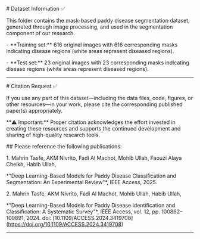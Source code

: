 \# Dataset Information ✅



This folder contains the mask-based paddy disease segmentation dataset, generated through image processing, and used in the segmentation component of our research.



\- \*\*Training set:\*\* 616 original images with 616 corresponding masks indicating disease regions (white areas represent diseased regions).  

\- \*\*Test set:\*\* 23 original images with 23 corresponding masks indicating disease regions (white areas represent diseased regions).  





---





\# Citation Request ✅



If you use any part of this dataset—including the data files, code, figures, or other resources—in your work, please cite the corresponding published paper(s) appropriately.



\*\*⚠️ Important:\*\* Proper citation acknowledges the effort invested in creating these resources and supports the continued development and sharing of high-quality research tools.



\## Please reference the following publications:



1\. Mahrin Tasfe, AKM Nivrito, Fadi Al Machot, Mohib Ullah, Faouzi Alaya Cheikh, Habib Ullah,

\*"Deep Learning-Based Models for Paddy Disease Classification and Segmentation: An Experimental Review"\*, IEEE Access, 2025.



2\. Mahrin Tasfe, AKM Nivrito, Fadi Al Machot, Mohib Ullah, Habib Ullah,

\*"Deep Learning-Based Models for Paddy Disease Identification and Classification: A Systematic Survey"\*, IEEE Access, vol. 12, pp. 100862–100891, 2024. doi: \[10.1109/ACCESS.2024.3419708](https://doi.org/10.1109/ACCESS.2024.3419708)





---



